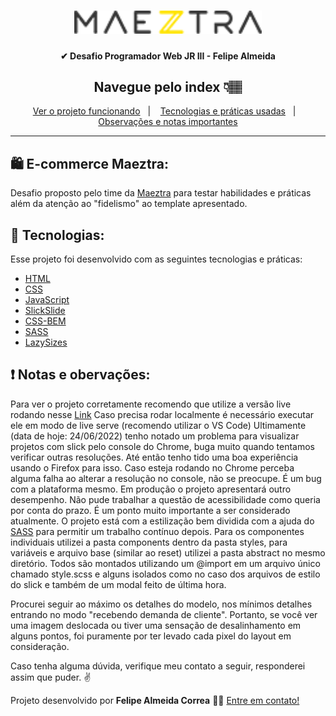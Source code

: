 <h1 align="center">
  <img src="/img/logo-maeztra-novo.png.png" width="300px">
</h1>

<h4 align="center"> 
	✔ Desafio Programador Web JR III - Felipe Almeida
</h4>

<h2 align="center">
    Navegue pelo index 👇🏽
</h2>

<p align="center">
  <a href="https://felipealmeidacorrea.github.io/layout/">Ver o projeto funcionando</a>&nbsp;&nbsp;&nbsp;|&nbsp;&nbsp;&nbsp;
  <a href="#Tecnologias">Tecnologias e práticas usadas</a>&nbsp;&nbsp;&nbsp;|&nbsp;&nbsp;&nbsp;
  <a href="#Licença">Observações e notas importantes</a>
</p>

<hr>

## 🛍 E-commerce Maeztra:

Desafio proposto pelo time da [Maeztra][maeztra] para testar habilidades e práticas além da atenção ao "fidelismo" ao template apresentado.

## 🚀 Tecnologias:

Esse projeto foi desenvolvido com as seguintes tecnologias e práticas:

- [HTML][html]
- [CSS][css]
- [JavaScript][js]
- [SlickSlide][slickslide]
- [CSS-BEM][cssbem]
- [SASS][sass]
- [LazySizes][lazysizes]


## ❗ Notas e obervações:

Para ver o projeto corretamente recomendo que utilize a versão live rodando nesse [Link][projeto]
Caso precisa rodar localmente é necessário executar ele em modo de live serve  (recomendo utilizar o VS Code)
Ultimamente (data de hoje: 24/06/2022) tenho notado um problema para visualizar projetos com slick pelo console do Chrome, buga muito quando tentamos verificar outras resoluções. Até então tenho tido uma boa experiência usando o Firefox para isso. Caso esteja rodando no Chrome perceba alguma falha ao alterar a resolução no console, não se preocupe. É um bug com a plataforma mesmo. Em produção o projeto apresentará outro desempenho.
Não pude trabalhar a questão de acessibilidade como queria por conta do prazo. É um ponto muito importante a ser considerado atualmente.
O projeto está com a estilização bem dividida com a ajuda do [SASS][sass] para permitir um trabalho contínuo depois. Para os componentes individuais utilizei a pasta components dentro da pasta styles, para variáveis e arquivo base (similar ao reset) utilizei a pasta abstract no mesmo diretório. Todos são montados utilizando um @import em um arquivo único chamado style.scss e alguns isolados como no caso dos arquivos de estilo do slick e também de um modal feito de última hora.

Procurei seguir ao máximo os detalhes do modelo, nos mínimos detalhes entrando no modo "recebendo demanda de cliente". Portanto, se você ver uma imagem deslocada ou tiver uma sensação de desalinhamento em alguns pontos, foi puramente por ter levado cada pixel do layout em consideração. 

Caso tenha alguma dúvida, verifique meu contato a seguir, responderei assim que puder. ✌️


Projeto desenvolvido  por **Felipe Almeida Correa** 👩‍💻 [Entre em contato!][linkedin]


[sass]: https://sass-lang.com 
[html]: https://developer.mozilla.org/pt-BR/docs/Web/HTML
[css]: https://developer.mozilla.org/pt-BR/docs/Web/CSS
[cssbem]: http://getbem.com/introduction
[js]: https://developer.mozilla.org/pt-BR/docs/Web/JavaScript
[slickslide]: https://kenwheeler.github.io/slick
[git]: https://git-scm.com
[linkedin]: https://www.linkedin.com/in/felipealmeidacorrea
[maeztra]: https://maeztra.com/
[lazysizes]: https://github.com/aFarkas/lazysizes
[projeto]:https://felipealmeidacorrea.github.io/layout
